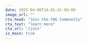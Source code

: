 ```yaml
---
date: 2025-04-06T14:01:41-04:00
image_url: ""
cta_head: "Join the CNG Community"
cta_text: "learn more"
cta_url: "/join"
is_main: true
---
```

